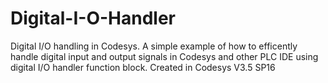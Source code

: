 # Digital-I-O-Handler
Digital I/O handling in Codesys.
A simple example of how to efficently handle digital input and output signals in Codesys and other PLC IDE using digital I/O handler function block. 
Created in Codesys V3.5 SP16
